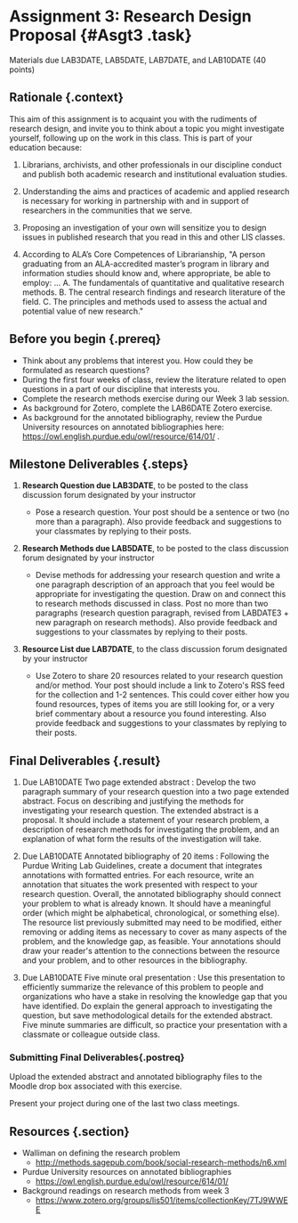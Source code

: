 # Assignment 3: Research Design Proposal  {#Asgt3 .task}
Materials due LAB3DATE, LAB5DATE, LAB7DATE, and LAB10DATE (40 points)
 
## Rationale {.context}

This aim of this assignment is to acquaint you with the rudiments of research design, and
invite you to think about a topic you might investigate yourself, following up on the
work in this class. This is part of your education because: 

1. Librarians, archivists, and other professionals in our discipline
   conduct and publish both academic research and institutional
   evaluation studies.

2. Understanding the aims and practices of academic and applied research
   is necessary for working in partnership with and in support of
   researchers in the communities that we serve.

3. Proposing an investigation of your own will sensitize you to design issues in published research
   that you read in this and other LIS classes.

4. According to ALA’s Core Competences of Librarianship, "A person
   graduating from an ALA-accredited master’s program in library and
   information studies should know and, where appropriate, be able to
   employ: ...
      A. The fundamentals of quantitative and qualitative research methods.
      B. The central research findings and research literature of the field.
      C. The principles and methods used to assess the actual and potential value of new research."


## Before you begin {.prereq}
- Think about any problems that interest you. How could they be formulated as research questions?
- During the first four weeks of class, review the literature related to open questions in a part of
  our discipline that interests you.
- Complete the research methods exercise during our Week 3 lab session.
- As background for Zotero, complete the LAB6DATE Zotero exercise.
- As background for the annotated bibliography, review the Purdue University resources on annotated bibliographies here: <https://owl.english.purdue.edu/owl/resource/614/01/> .

## Milestone Deliverables {.steps}

1. **Research Question due LAB3DATE**, to be posted to the class discussion forum designated by your instructor
     - Pose a research question. Your post should be a sentence or two
       (no more than a paragraph). Also provide feedback and
       suggestions to your classmates by replying to their posts.

2. **Research Methods due LAB5DATE**, to be posted to the class discussion forum designated by your instructor
     - Devise methods for addressing your research question and write
       a one paragraph description of an approach that you feel would
       be appropriate for investigating the question. Draw on and
       connect this to research methods discussed in class. Post no
       more than two paragraphs (research question paragraph, revised
       from LABDATE3 + new paragraph on research methods). Also
       provide feedback and suggestions to your classmates by replying
       to their posts.

3. **Resource List due LAB7DATE**, to the class discussion forum designated by your instructor
     - Use Zotero to share 20 resources related to your research
       question and/or method. Your post should include a link to
       Zotero's RSS feed for the collection and 1-2 sentences. This
       could cover either how you found resources, types of items you
       are still looking for, or a very brief commentary about a
       resource you found interesting. Also provide feedback and
       suggestions to your classmates by replying to their posts.

## Final Deliverables  {.result}

1. Due LAB10DATE Two page extended abstract
:  Develop the two paragraph summary of your research question into a two page extended abstract. Focus on describing
    and justifying the methods for investigating your research question. The extended abstract is a proposal. It should include a statement of
   your research problem, a description of research methods for
   investigating the problem, and an explanation of what form the results
   of the investigation will take. 

2. Due LAB10DATE Annotated bibliography of 20 items
: Following the Purdue Writing Lab Guidelines, create a document that integrates annotations with
    formatted entries. For each resource, write an annotation that situates the work presented with respect to your research question. Overall, the annotated bibliography should connect your problem to what is already known. It should have a meaningful order (which might be alphabetical, chronological, or something else). The resource list previously submitted may need to be modified, either removing or adding items as necessary to cover as many aspects of the problem, and the knowledge gap, as feasible. Your annotations should draw your reader's attention to the connections between the resource and your problem, and to other resources in the bibliography. 

3. Due LAB10DATE Five minute oral presentation
: Use this presentation to efficiently summarize
  the relevance of this problem to people and
  organizations who have a stake in resolving the
  knowledge gap that you have identified. Do explain
  the general approach to investigating the question, but
  save methodological details for the extended abstract. Five minute summaries are difficult, so practice your presentation with a classmate or colleague outside class. 

### Submitting Final Deliverables{.postreq}

Upload the extended abstract and annotated bibliography
files to the Moodle drop box associated with this exercise.

Present your project during one of the last two class meetings.

## Resources {.section}

- Walliman on defining the research problem
	- <http://methods.sagepub.com/book/social-research-methods/n6.xml>
-  Purdue University resources on annotated bibliographies
	- <https://owl.english.purdue.edu/owl/resource/614/01/>
-  Background readings on research methods from week 3
	- <https://www.zotero.org/groups/lis501/items/collectionKey/7TJ9WWEE>
